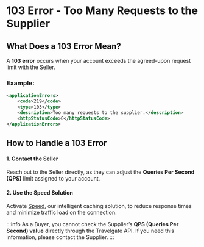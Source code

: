 ﻿---
sidebar_position: 4
---

# 103 Error - Too Many Requests to the Supplier

## What Does a 103 Error Mean?
A **103 error** occurs when your account exceeds the agreed-upon request limit with the Seller.

### Example:
```xml
<applicationErrors>
    <code>219</code>
    <type>103</type>
    <description>Too many requests to the supplier.</description>
    <httpStatusCode>0</httpStatusCode>
</applicationErrors>
```

## How to Handle a 103 Error

#### 1. Contact the Seller
Reach out to the Seller directly, as they can adjust the **Queries Per Second (QPS)** limit assigned to your account.

#### 2. Use the Speed Solution
Activate [Speed](/kb/app-features/smart-traffic/speed/speed-details), our intelligent caching solution, to reduce response times and minimize traffic load on the connection.

:::info
As a Buyer, you cannot check the Supplier’s **QPS (Queries Per Second) value** directly through the Travelgate API. If you need this information, please contact the Supplier.
:::
